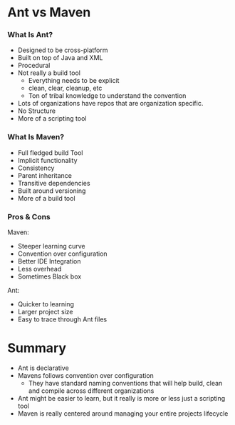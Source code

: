# Ant vs Maven

### What Is Ant?

- Designed to be cross-platform
- Built on top of Java and XML
- Procedural
- Not really a build tool
  - Everything needs to be explicit
  - clean, clear, cleanup, etc
  - Ton of tribal knowledge to understand the convention
- Lots of organizations have repos that are organization specific.
- No Structure
- More of a scripting tool


### What Is Maven?

- Full fledged build Tool
- Implicit functionality
- Consistency
- Parent inheritance
- Transitive dependencies
- Built around versioning
- More of a build tool


### Pros & Cons

Maven:
- Steeper learning curve
- Convention over configuration
- Better IDE Integration
- Less overhead
- Sometimes Black box

Ant:
- Quicker to learning
- Larger project size
- Easy to trace through Ant files

# Summary

- Ant is declarative
- Mavens follows convention over configuration
  - They have standard naming conventions that will help build, clean and compile across different organizations
- Ant might be easier to learn, but it really is more or less just a scripting tool
- Maven is really centered around managing your entire projects lifecycle
